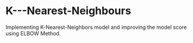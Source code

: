 # K---Nearest-Neighbours
Implementing K-Nearest-Neighbors model and improving the model score using ELBOW Method.
